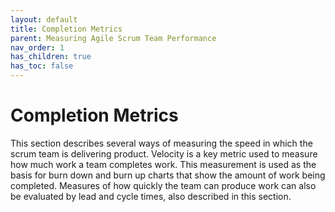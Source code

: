 ```yaml
---
layout: default
title: Completion Metrics
parent: Measuring Agile Scrum Team Performance
nav_order: 1
has_children: true
has_toc: false
---
```


# Completion Metrics

This section describes several ways of measuring the speed in which the scrum team is delivering product. Velocity is a key metric used to 
measure how much work a team completes work. This measurement is used as the basis for burn down and burn up charts that show the amount of work 
being completed. Measures of how quickly the team can produce work can also be evaluated by lead and cycle times, also described in this section.


